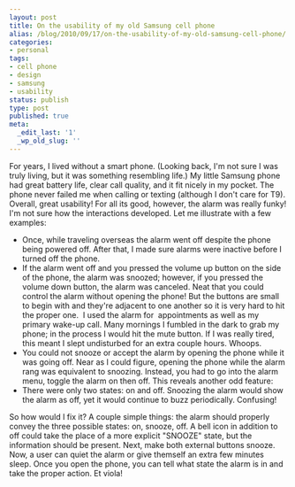```yaml
---
layout: post
title: On the usability of my old Samsung cell phone
alias: /blog/2010/09/17/on-the-usability-of-my-old-samsung-cell-phone/
categories:
- personal
tags:
- cell phone
- design
- samsung
- usability
status: publish
type: post
published: true
meta:
  _edit_last: '1'
  _wp_old_slug: ''
---
```

For years, I lived without a smart phone. (Looking back, I'm not sure I was truly living, but it was something resembling life.) My little Samsung phone had great battery life, clear call quality, and it fit nicely in my pocket. The phone never failed me when calling or texting (although I don't care for T9). Overall, great usability! For all its good, however, the alarm was really funky! I'm not sure how the interactions developed. Let me illustrate with a few examples:

 * Once, while traveling overseas the alarm went off despite the phone being powered off. After that, I made sure alarms were inactive before I turned off the phone.
 * If the alarm went off and you pressed the volume up button on the side of the phone, the alarm was snoozed; however, if you pressed the volume down button, the alarm was canceled. Neat that you could control the alarm without opening the phone! But the buttons are small to begin with and they're adjacent to one another so it is very hard to hit the proper one.  I used the alarm for  appointments as well as my primary wake-up call. Many mornings I fumbled in the dark to grab my phone; in the process I would hit the mute button. If I was really tired, this meant I slept undisturbed for an extra couple hours. Whoops.
 * You could not snooze or accept the alarm by opening the phone while it was going off. Near as I could figure, opening the phone while the alarm rang was equivalent to snoozing. Instead, you had to go into the alarm menu, toggle the alarm on then off. This reveals another odd feature:
 * There were only two states: on and off. Snoozing the alarm would show the alarm as off, yet it would continue to buzz periodically. Confusing!

So how would I fix it? A couple simple things: the alarm should properly convey the three possible states: on, snooze, off. A bell icon in addition to off could take the place of a more explicit "SNOOZE" state, but the information should be present. Next, make both external buttons snooze. Now, a user can quiet the alarm or give themself an extra few minutes sleep. Once you open the phone, you can tell what state the alarm is in and take the proper action. Et viola!
